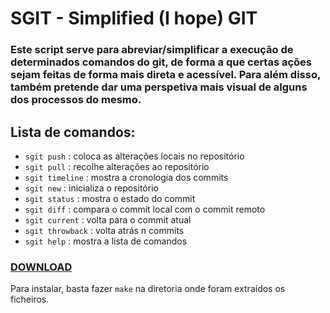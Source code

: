 # SGIT - Simplified (I hope) GIT

### Este script serve para abreviar/simplificar a execução de determinados comandos do git, de forma a que certas ações sejam feitas de forma mais direta e acessível. Para além disso, também pretende dar uma perspetiva mais visual de alguns dos processos do mesmo.

## Lista de comandos:

- `sgit push` : coloca as alterações locais no repositório
- `sgit pull` : recolhe alterações ao repositório
- `sgit timeline` : mostra a cronologia dos commits
- `sgit new` : inicializa o repositório
- `sgit status` : mostra o estado do commit
- `sgit diff` : compara o commit local com o commit remoto
- `sgit current` : volta para o commit atual
- `sgit throwback` : volta atrás n commits
- `sgit help` : mostra a lista de comandos

### <a href=https://github.com/perezjquim/sgit/archive/master.zip>DOWNLOAD</a>

Para instalar, basta fazer `make` na diretoria onde foram extraídos os ficheiros.
